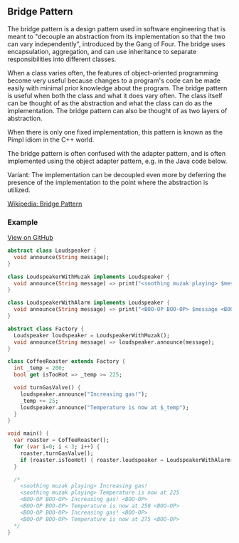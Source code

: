 ## Bridge Pattern
The bridge pattern is a design pattern used in software engineering that is meant to "decouple an abstraction from its implementation so that the two can vary independently", introduced by the Gang of Four. The bridge uses encapsulation, aggregation, and can use inheritance to separate responsibilities into different classes.

When a class varies often, the features of object-oriented programming become very useful because changes to a program's code can be made easily with minimal prior knowledge about the program. The bridge pattern is useful when both the class and what it does vary often. The class itself can be thought of as the abstraction and what the class can do as the implementation. The bridge pattern can also be thought of as two layers of abstraction.

When there is only one fixed implementation, this pattern is known as the Pimpl idiom in the C++ world.

The bridge pattern is often confused with the adapter pattern, and is often implemented using the object adapter pattern, e.g. in the Java code below.

Variant: The implementation can be decoupled even more by deferring the presence of the implementation to the point where the abstraction is utilized.

[Wikipedia: Bridge Pattern](https://en.wikipedia.org/wiki/Bridge_pattern)

### Example

[View on GitHub](https://github.com/scottt2/design-patterns-in-dart/tree/master/bridge)

```dart
abstract class Loudspeaker {
  void announce(String message);
}

class LoudspeakerWithMuzak implements Loudspeaker {
  void announce(String message) => print("<soothing muzak playing> $message");
}

class LoudspeakerWithAlarm implements Loudspeaker {
  void announce(String message) => print("<BOO-OP BOO-OP> $message <BOO-OP>");
}

abstract class Factory {
  Loudspeaker loudspeaker = LoudspeakerWithMuzak();
  void announce(String message) => loudspeaker.announce(message);
}

class CoffeeRoaster extends Factory {
  int _temp = 200;
  bool get isTooHot => _temp >= 225;

  void turnGasValve() {
    loudspeaker.announce("Increasing gas!");
    _temp += 25;
    loudspeaker.announce("Temperature is now at $_temp");
  }
}

void main() {
  var roaster = CoffeeRoaster();
  for (var i=0; i < 3; i++) {
    roaster.turnGasValve();
    if (roaster.isTooHot) { roaster.loudspeaker = LoudspeakerWithAlarm(); }
  }

  /*
    <soothing muzak playing> Increasing gas!
    <soothing muzak playing> Temperature is now at 225
    <BOO-OP BOO-OP> Increasing gas! <BOO-OP>
    <BOO-OP BOO-OP> Temperature is now at 250 <BOO-OP>
    <BOO-OP BOO-OP> Increasing gas! <BOO-OP>
    <BOO-OP BOO-OP> Temperature is now at 275 <BOO-OP>
  */
}
```

